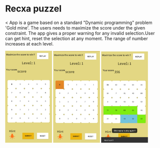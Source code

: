 # Recxa puzzel
<
App is a game based on a standard "Dynamic programming" problem 'Gold mine'. The users needs to maximize the score under the given constraint. The app gives a proper warning for any invalid selection.User can get hint, reset the selection at any moment. The range of number increases at each level.
<i float = "left">
  <div class="img">
<img src = "images/IMG_20200920_200637.jpg" width="150"/>
<img src = "images/IMG_20200920_200657.jpg" width = "150"/>
<img src = "images/IMG_20200920_200715.jpg" width = "150"/>
</i>
</div>
